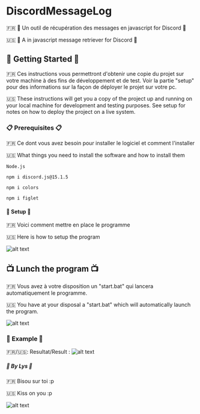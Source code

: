 # DiscordMessageLog

🇫🇷 🌷 Un outil de récupération des messages en javascript for Discord 🌷

🇺🇸 🌷 A in javascript message retriever for Discord 🌷

## 🌈 Getting Started 🌈

🇫🇷 Ces instructions vous permettront d'obtenir une copie du projet sur votre machine à des fins de développement et de test. Voir la partie "setup" pour des informations sur la façon de déployer le projet sur votre pc.

🇺🇸 These instructions will get you a copy of the project up and running on your local machine for development and testing purposes. See setup for notes on how to deploy the project on a live system.

### 📋 Prerequisites 📋 

🇫🇷 Ce dont vous avez besoin pour installer le logiciel et comment l'installer

🇺🇸 What things you need to install the software and how to install them

```
Node.js 
```
```
npm i discord.js@15.1.5
```
```
npm i colors
```
```
npm i figlet
```

#### 🚀 Setup 🚀

🇫🇷 Voici comment mettre en place le programme

🇺🇸 Here is how to setup the program

![alt text](https://cdn.discordapp.com/attachments/688355222304587791/733687132543123486/tempsnip.png)


## 📺 Lunch the program 📺

🇫🇷 Vous avez à votre disposition un "start.bat" qui lancera automatiquement le programme. 

🇺🇸 You have at your disposal a "start.bat" which will automatically launch the program. 

![alt text](https://cdn.discordapp.com/attachments/688355222304587791/733684772101947432/eftht.PNG)

### 🍨 Example 🍨

🇫🇷/🇺🇸: Resultat/Result : ![alt text](https://cdn.discordapp.com/attachments/688355222304587791/733688583528906772/Test.png)

##### 🌸 By Lys 🌸

🇫🇷 Bisou sur toi :p

🇺🇸 Kiss on you :p

![alt text](https://cdn.discordapp.com/avatars/655860167442694145/a_a4edf405908012410df4a5ae498580eb.gif?size=4096)
